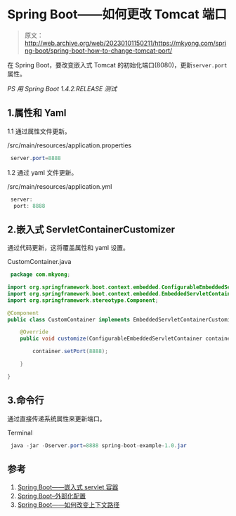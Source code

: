 # Spring Boot——如何更改 Tomcat 端口

> 原文：<http://web.archive.org/web/20230101150211/https://mkyong.com/spring-boot/spring-boot-how-to-change-tomcat-port/>

在 Spring Boot，要改变嵌入式 Tomcat 的初始化端口(8080)，更新`server.port`属性。

*PS 用 Spring Boot 1.4.2.RELEASE 测试*

## 1.属性和 Yaml

1.1 通过属性文件更新。

/src/main/resources/application.properties

```java
 server.port=8888 
```

1.2 通过 yaml 文件更新。

/src/main/resources/application.yml

```java
 server:
  port: 8888 
```

## 2.嵌入式 ServletContainerCustomizer

通过代码更新，这将覆盖属性和 yaml 设置。

CustomContainer.java

```java
 package com.mkyong;

import org.springframework.boot.context.embedded.ConfigurableEmbeddedServletContainer;
import org.springframework.boot.context.embedded.EmbeddedServletContainerCustomizer;
import org.springframework.stereotype.Component;

@Component
public class CustomContainer implements EmbeddedServletContainerCustomizer {

	@Override
	public void customize(ConfigurableEmbeddedServletContainer container) {

		container.setPort(8888);

	}

} 
```

## 3.命令行

通过直接传递系统属性来更新端口。

Terminal

```java
 java -jar -Dserver.port=8888 spring-boot-example-1.0.jar 
```

## 参考

1.  [Spring Boot——嵌入式 servlet 容器](http://web.archive.org/web/20220815221140/https://docs.spring.io/spring-boot/docs/current/reference/html/howto-embedded-servlet-containers.html)
2.  [Spring Boot–外部化配置](http://web.archive.org/web/20220815221140/https://docs.spring.io/spring-boot/docs/current/reference/html/boot-features-external-config.html)
3.  [Spring Boot——如何改变上下文路径](http://web.archive.org/web/20220815221140/http://www.mkyong.com/spring-boot/spring-boot-how-to-change-context-path/)

<input type="hidden" id="mkyong-current-postId" value="14221">